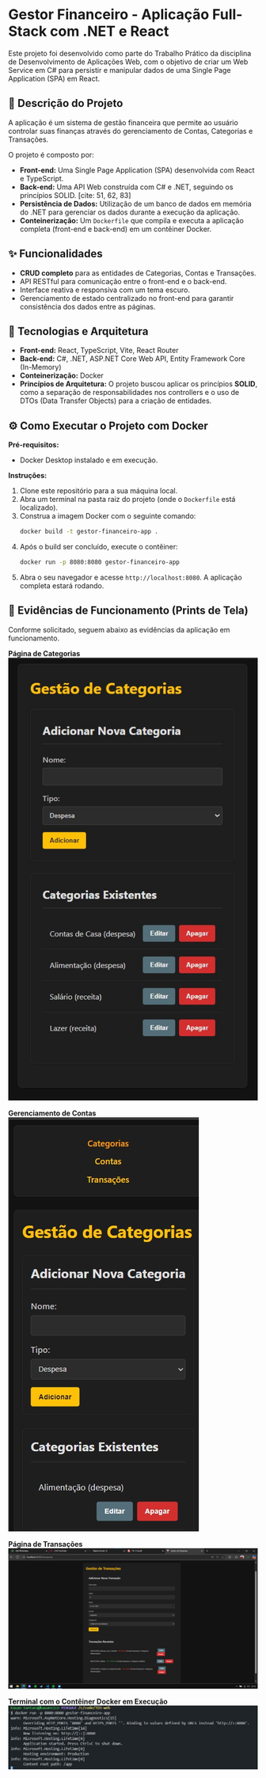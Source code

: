 # Gestor Financeiro - Aplicação Full-Stack com .NET e React

Este projeto foi desenvolvido como parte do Trabalho Prático da disciplina de Desenvolvimento de Aplicações Web, com o objetivo de criar um Web Service em C# para persistir e manipular dados de uma Single Page Application (SPA) em React.

## 📝 Descrição do Projeto

A aplicação é um sistema de gestão financeira que permite ao usuário controlar suas finanças através do gerenciamento de Contas, Categorias e Transações.

O projeto é composto por:
* **Front-end:** Uma Single Page Application (SPA) desenvolvida com React e TypeScript.
* **Back-end:** Uma API Web construída com C# e .NET, seguindo os princípios SOLID. [cite: 51, 62, 83]
* **Persistência de Dados:** Utilização de um banco de dados em memória do .NET para gerenciar os dados durante a execução da aplicação. 
* **Conteinerização:** Um `Dockerfile` que compila e executa a aplicação completa (front-end e back-end) em um contêiner Docker.

## ✨ Funcionalidades

* **CRUD completo** para as entidades de Categorias, Contas e Transações.
* API RESTful para comunicação entre o front-end e o back-end.
* Interface reativa e responsiva com um tema escuro.
* Gerenciamento de estado centralizado no front-end para garantir consistência dos dados entre as páginas.

## 🚀 Tecnologias e Arquitetura

* **Front-end:** React, TypeScript, Vite, React Router
* **Back-end:** C#, .NET, ASP.NET Core Web API, Entity Framework Core (In-Memory)
* **Conteinerização:** Docker
* **Princípios de Arquitetura:** O projeto buscou aplicar os princípios **SOLID**, como a separação de responsabilidades nos controllers e o uso de DTOs (Data Transfer Objects) para a criação de entidades.

## ⚙️ Como Executar o Projeto com Docker

**Pré-requisitos:**
* Docker Desktop instalado e em execução.

**Instruções:**

1.  Clone este repositório para a sua máquina local.
2.  Abra um terminal na pasta raiz do projeto (onde o `Dockerfile` está localizado).
3.  Construa a imagem Docker com o seguinte comando:
    ```bash
    docker build -t gestor-financeiro-app .
    ```
4.  Após o build ser concluído, execute o contêiner:
    ```bash
    docker run -p 8080:8080 gestor-financeiro-app
    ```
5.  Abra o seu navegador e acesse `http://localhost:8080`. A aplicação completa estará rodando.

## 📸 Evidências de Funcionamento (Prints de Tela)

Conforme solicitado, seguem abaixo as evidências da aplicação em funcionamento. 

**Página de Categorias**
![Página de Transações](./screenshots/app-categorias.png)

**Gerenciamento de Contas**
![Página de Contas](./screenshots/app-contas.png)

**Página de Transações**
![Página de Transações](./screenshots/app-transacoes.png)

**Terminal com o Contêiner Docker em Execução**
![Docker Run](./screenshots/docker-run.png)

